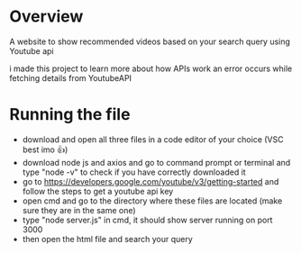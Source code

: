 # Overview
A website to show recommended videos based on your search query using Youtube api

i made this project to learn more about how APIs work
an error occurs while fetching details from YoutubeAPI

# Running the file
- download and open all three files in a code editor of your choice (VSC best imo 👍)
- download node js and axios and go to command prompt or terminal and type
  "node -v" to check if you have correctly downloaded it
- go to https://developers.google.com/youtube/v3/getting-started and follow the steps to get a youtube api key
- open cmd and go to the directory where these files are located (make sure they are in the same one)
- type "node server.js" in cmd, it should show server running on port 3000
- then open the html file and search your query
